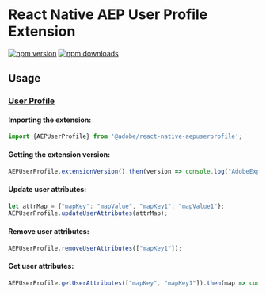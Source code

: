 
# React Native AEP User Profile Extension

[![npm version](https://badge.fury.io/js/%40adobe%2Freact-native-acpuserprofile.svg)](https://www.npmjs.com/package/@adobe/react-native-acpuserprofile) 
[![npm downloads](https://img.shields.io/npm/dm/@adobe/react-native-acpuserprofile)](https://www.npmjs.com/package/@adobe/react-native-acpuserprofile)

## Usage

### [User Profile](https://aep-sdks.gitbook.io/docs/using-mobile-extensions/profile)

#### Importing the extension:
```javascript
import {AEPUserProfile} from '@adobe/react-native-aepuserprofile';
```

#### Getting the extension version:

```javascript
AEPUserProfile.extensionVersion().then(version => console.log("AdobeExperienceSDK: AEPUserProfile version: " + version));
```

#### Update user attributes:

```javascript
let attrMap = {"mapKey": "mapValue", "mapKey1": "mapValue1"};
AEPUserProfile.updateUserAttributes(attrMap);
```

#### Remove user attributes:

```javascript
AEPUserProfile.removeUserAttributes(["mapKey1"]);
```

#### Get user attributes:

```javascript
AEPUserProfile.getUserAttributes(["mapKey", "mapKey1"]).then(map => console.log("AdobeExperienceSDK: AEPUserProfile getUserAttributes: " + map));
```

